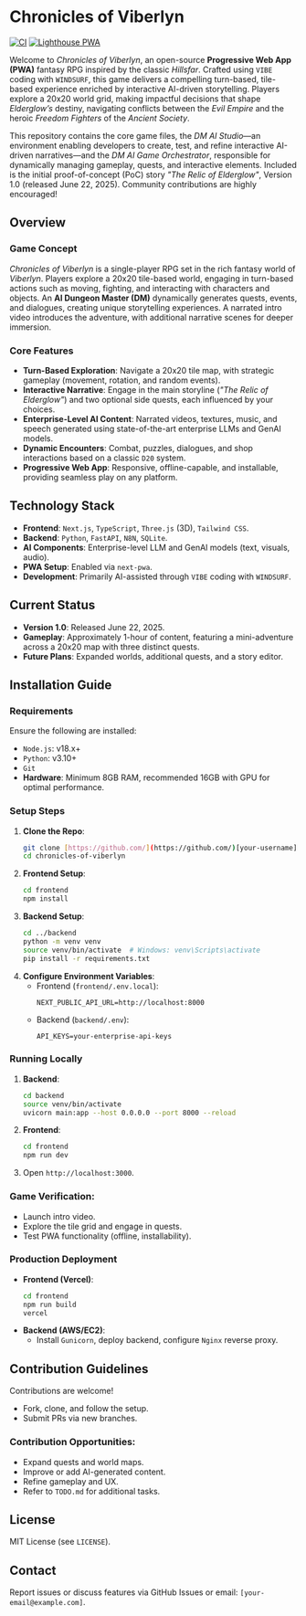 # Chronicles of Viberlyn

[![CI](https://github.com/your-username/chronicles-of-viberlyn/actions/workflows/ci.yml/badge.svg)](https://github.com/your-username/chronicles-of-viberlyn/actions/workflows/ci.yml)
[![Lighthouse PWA](https://img.shields.io/badge/Lighthouse-PWA-brightgreen)](https://developers.google.com/web/tools/lighthouse)

Welcome to *Chronicles of Viberlyn*, an open-source **Progressive Web App (PWA)** fantasy RPG inspired by the classic *Hillsfar*. Crafted using `VIBE` coding with `WINDSURF`, this game delivers a compelling turn-based, tile-based experience enriched by interactive AI-driven storytelling. Players explore a 20x20 world grid, making impactful decisions that shape *Elderglow’s* destiny, navigating conflicts between the *Evil Empire* and the heroic *Freedom Fighters* of the *Ancient Society*.

This repository contains the core game files, the *DM AI Studio*—an environment enabling developers to create, test, and refine interactive AI-driven narratives—and the *DM AI Game Orchestrator*, responsible for dynamically managing gameplay, quests, and interactive elements. Included is the initial proof-of-concept (PoC) story *"The Relic of Elderglow"*, Version 1.0 (released June 22, 2025). Community contributions are highly encouraged!

## Overview

### Game Concept

*Chronicles of Viberlyn* is a single-player RPG set in the rich fantasy world of *Viberlyn*. Players explore a 20x20 tile-based world, engaging in turn-based actions such as moving, fighting, and interacting with characters and objects. An **AI Dungeon Master (DM)** dynamically generates quests, events, and dialogues, creating unique storytelling experiences. A narrated intro video introduces the adventure, with additional narrative scenes for deeper immersion.

### Core Features

-   **Turn-Based Exploration**: Navigate a 20x20 tile map, with strategic gameplay (movement, rotation, and random events).
-   **Interactive Narrative**: Engage in the main storyline (*"The Relic of Elderglow"*) and two optional side quests, each influenced by your choices.
-   **Enterprise-Level AI Content**: Narrated videos, textures, music, and speech generated using state-of-the-art enterprise LLMs and GenAI models.
-   **Dynamic Encounters**: Combat, puzzles, dialogues, and shop interactions based on a classic `D20` system.
-   **Progressive Web App**: Responsive, offline-capable, and installable, providing seamless play on any platform.

## Technology Stack

-   **Frontend**: `Next.js`, `TypeScript`, `Three.js` (3D), `Tailwind CSS`.
-   **Backend**: `Python`, `FastAPI`, `N8N`, `SQLite`.
-   **AI Components**: Enterprise-level LLM and GenAI models (text, visuals, audio).
-   **PWA Setup**: Enabled via `next-pwa`.
-   **Development**: Primarily AI-assisted through `VIBE` coding with `WINDSURF`.

## Current Status

-   **Version 1.0**: Released June 22, 2025.
-   **Gameplay**: Approximately 1-hour of content, featuring a mini-adventure across a 20x20 map with three distinct quests.
-   **Future Plans**: Expanded worlds, additional quests, and a story editor.

## Installation Guide

### Requirements

Ensure the following are installed:

-   `Node.js`: v18.x+
-   `Python`: v3.10+
-   `Git`
-   **Hardware**: Minimum 8GB RAM, recommended 16GB with GPU for optimal performance.

### Setup Steps

1.  **Clone the Repo**:
    ```bash
    git clone [https://github.com/](https://github.com/)[your-username]/chronicles-of-viberlyn.git
    cd chronicles-of-viberlyn
    ```
2.  **Frontend Setup**:
    ```bash
    cd frontend
    npm install
    ```
3.  **Backend Setup**:
    ```bash
    cd ../backend
    python -m venv venv
    source venv/bin/activate  # Windows: venv\Scripts\activate
    pip install -r requirements.txt
    ```
4.  **Configure Environment Variables**:
    -   Frontend (`frontend/.env.local`):
        ```
        NEXT_PUBLIC_API_URL=http://localhost:8000
        ```
    -   Backend (`backend/.env`):
        ```
        API_KEYS=your-enterprise-api-keys
        ```

### Running Locally

1.  **Backend**:
    ```bash
    cd backend
    source venv/bin/activate
    uvicorn main:app --host 0.0.0.0 --port 8000 --reload
    ```
2.  **Frontend**:
    ```bash
    cd frontend
    npm run dev
    ```
3.  Open `http://localhost:3000`.

### Game Verification:

-   Launch intro video.
-   Explore the tile grid and engage in quests.
-   Test PWA functionality (offline, installability).

### Production Deployment

-   **Frontend (Vercel)**:
    ```bash
    cd frontend
    npm run build
    vercel
    ```
-   **Backend (AWS/EC2)**:
    -   Install `Gunicorn`, deploy backend, configure `Nginx` reverse proxy.

## Contribution Guidelines

Contributions are welcome!

-   Fork, clone, and follow the setup.
-   Submit PRs via new branches.

### Contribution Opportunities:

-   Expand quests and world maps.
-   Improve or add AI-generated content.
-   Refine gameplay and UX.
-   Refer to `TODO.md` for additional tasks.

## License

MIT License (see `LICENSE`).

## Contact

Report issues or discuss features via GitHub Issues or email: `[your-email@example.com]`.